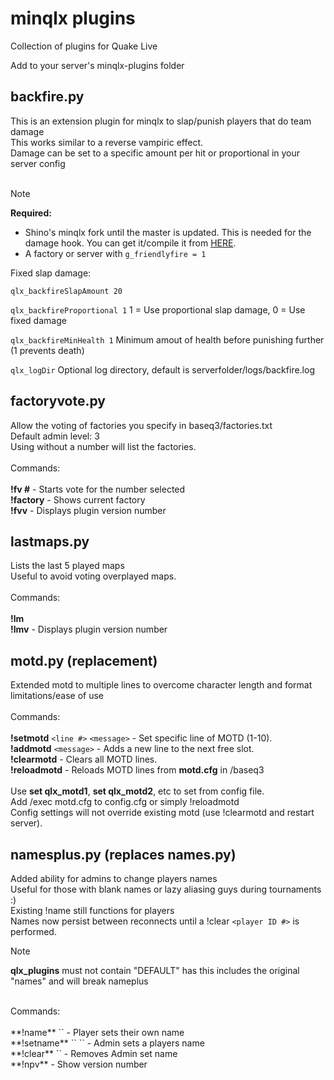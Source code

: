 # minqlx plugins
Collection of plugins for Quake Live

Add to your server's minqlx-plugins folder

## backfire.py
This is an extension plugin for minqlx to slap/punish players that do team damage<br>
This works similar to a reverse vampiric effect.<br>
Damage can be set to a specific amount per hit or proportional in your server config<br>
<br>
> [!NOTE]
> **Required:**<br>
> + Shino's minqlx fork until the master is updated. This is needed for the damage hook. You can get it/compile it from [HERE](https://github.com/mgaertne/minqlx).<br>
> + A factory or server with `g_friendlyfire = 1`<br>

Fixed slap damage:<br>

`qlx_backfireSlapAmount 20`

`qlx_backfireProportional 1`
1 = Use proportional slap damage, 0 = Use fixed damage<br>

`qlx_backfireMinHealth 1`
Minimum amout of health before punishing further (1 prevents death)<br>

`qlx_logDir`
Optional log directory, default is serverfolder/logs/backfire.log<br>

## factoryvote.py<br>

Allow the voting of factories you specify in baseq3/factories.txt<br>
Default admin level: 3<br>
Using without a number will list the factories.<br>
<br>
Commands:<br><br>
**!fv #** - Starts vote for the number selected<br>
**!factory** - Shows current factory<br>
**!fvv**  - Displays plugin version number

## lastmaps.py<br>
Lists the last 5 played maps<br>
Useful to avoid voting overplayed maps.<br>
<br>
Commands:<br><br>
**!lm**<br>
**!lmv**  - Displays plugin version number

## motd.py (replacement)<br>
Extended motd to multiple lines to overcome character length and format limitations/ease of use<br>
<br>
Commands:<br><br>
**!setmotd** `<line #>` `<message>`	- Set specific line of MOTD (1-10).<br>
**!addmotd** `<message>`      - Adds a new line to the next free slot.<br>
**!clearmotd**                - Clears all MOTD lines.<br>
**!reloadmotd** 				      - Reloads MOTD lines from **motd.cfg** in /baseq3<br>
<br>
Use **set qlx_motd1**, **set qlx_motd2**, etc to set from config file.<br>
Add /exec motd.cfg to config.cfg or simply !reloadmotd<br>
Config settings will not override existing motd (use !clearmotd and restart server).

## namesplus.py (replaces names.py)<br>
Added ability for admins to change players names <br>
Useful for those with blank names or lazy aliasing guys during tournaments :)<br>
Existing !name still functions for players<br>
Names now persist between reconnects until a !clear `<player ID #>` is performed.<br>
> [!NOTE]
> **qlx_plugins** must not contain "DEFAULT" has this includes the original "names" and will break nameplus<br>
<br>
Commands:<br><br>
**!name** `<name>` - Player sets their own name<br>
**!setname** `<player ID #>` `<New Name>`	- Admin sets a players name<br>
**!clear** `<player ID #>` - Removes Admin set name<br>
**!npv** - Show version number<br>
